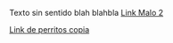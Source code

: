 Texto sin sentido blah blahbla
[Link Malo 2](https://link.algo293.com/)

[Link de perritos copia](https://enlinea.santotomas.cl/blog-expertos/los-atributos-de-los-perritos-mestizos/)